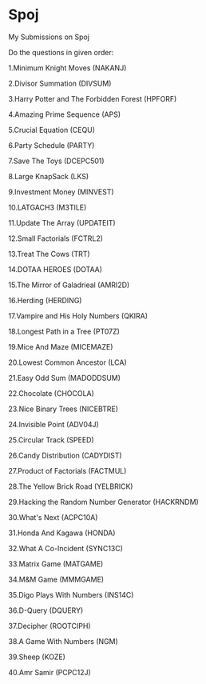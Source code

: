 # Spoj
My Submissions on Spoj

Do the questions in given order:

1.Minimum Knight Moves (NAKANJ)

2.Divisor Summation (DIVSUM)

3.Harry Potter and The Forbidden Forest (HPFORF)

4.Amazing Prime Sequence (APS)

5.Crucial Equation (CEQU)

6.Party Schedule (PARTY)

7.Save The Toys (DCEPC501)

8.Large KnapSack (LKS)

9.Investment Money (MINVEST)

10.LATGACH3 (M3TILE)

11.Update The Array (UPDATEIT)

12.Small Factorials (FCTRL2)

13.Treat The Cows (TRT)

14.DOTAA HEROES (DOTAA)

15.The Mirror of Galadrieal (AMRI2D)

16.Herding (HERDING)

17.Vampire and His Holy Numbers (QKIRA)

18.Longest Path in a Tree (PT07Z)

19.Mice And Maze (MICEMAZE)

20.Lowest Common Ancestor (LCA)

21.Easy Odd Sum (MADODDSUM)

22.Chocolate (CHOCOLA)

23.Nice Binary Trees (NICEBTRE)

24.Invisible Point (ADV04J)

25.Circular Track (SPEED)

26.Candy Distribution (CADYDIST)

27.Product of Factorials (FACTMUL)

28.The Yellow Brick Road (YELBRICK)

29.Hacking the Random Number Generator (HACKRNDM)

30.What's Next (ACPC10A)

31.Honda And Kagawa (HONDA)

32.What A Co-Incident (SYNC13C)

33.Matrix Game (MATGAME)

34.M&M Game (MMMGAME)

35.Digo Plays With Numbers (INS14C)

36.D-Query (DQUERY)

37.Decipher (ROOTCIPH)

38.A Game With Numbers (NGM)

39.Sheep (KOZE)

40.Amr Samir (PCPC12J)
